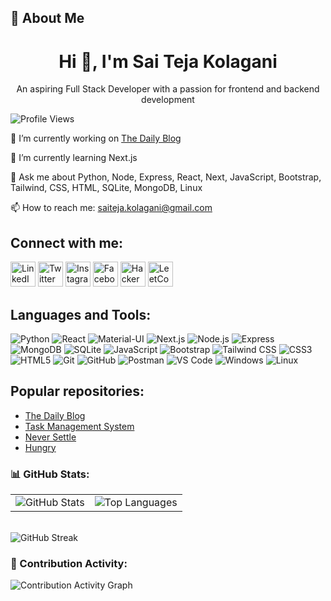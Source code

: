 ## 📝 About Me

<div align="center">

# Hi 👋, I'm Sai Teja Kolagani

An aspiring Full Stack Developer with a passion for frontend and backend development

</div>

![Profile Views](https://komarev.com/ghpvc/?username=saiteja-kolagani&color=blue)

🔭 I’m currently working on [The Daily Blog](https://github.com/saiteja-kolagani/The-Daily-Blog-Client.git)

🌱 I’m currently learning Next.js

💬 Ask me about Python, Node, Express, React, Next, JavaScript, Bootstrap, Tailwind, CSS, HTML, SQLite, MongoDB, Linux

📫 How to reach me: saiteja.kolagani@gmail.com

## Connect with me:

[<img src="https://img.icons8.com/color/48/000000/linkedin.png" alt="LinkedIn" width="40"/>](https://www.linkedin.com/in/sai-teja-kolagani/)
[<img src="https://img.icons8.com/color/48/000000/twitter.png" alt="Twitter" width="40"/>](https://twitter.com/SaitejaKolagani)
[<img src="https://img.icons8.com/color/48/000000/instagram-new.png" alt="Instagram" width="40"/>](https://www.instagram.com/in.sai.teja/)
[<img src="https://img.icons8.com/color/48/000000/facebook.png" alt="Facebook" width="40"/>](https://www.facebook.com/SaiTeja.Kolagani)
[<img src="https://img.icons8.com/external-tal-revivo-color-tal-revivo/48/000000/external-hackerrank-is-a-technology-company-that-focuses-on-competitive-programming-logo-color-tal-revivo.png" alt="HackerRank" width="40"/>](https://www.hackerrank.com/profile/saiteja_kolagani)
[<img src="https://img.icons8.com/external-tal-revivo-shadow-tal-revivo/48/000000/external-level-up-your-coding-skills-and-quickly-land-a-job-logo-shadow-tal-revivo.png" alt="LeetCode" width="40"/>](https://leetcode.com/u/saiteja_kolagani/)

## Languages and Tools:
![Python](https://img.shields.io/badge/Python-3776AB?style=for-the-badge&logo=python&logoColor=white)
![React](https://img.shields.io/badge/React-61DAFB?style=for-the-badge&logo=react&logoColor=black)
![Material-UI](https://img.shields.io/badge/Material--UI-0081CB?style=for-the-badge&logo=mui&logoColor=white)
![Next.js](https://img.shields.io/badge/Next.js-000000?style=for-the-badge&logo=nextdotjs&logoColor=white)
![Node.js](https://img.shields.io/badge/Node.js-339933?style=for-the-badge&logo=nodedotjs&logoColor=white)
![Express](https://img.shields.io/badge/Express-000000?style=for-the-badge&logo=express&logoColor=white)
![MongoDB](https://img.shields.io/badge/MongoDB-47A248?style=for-the-badge&logo=mongodb&logoColor=white)
![SQLite](https://img.shields.io/badge/SQLite-003B57?style=for-the-badge&logo=sqlite&logoColor=white)
![JavaScript](https://img.shields.io/badge/JavaScript-F7DF1E?style=for-the-badge&logo=javascript&logoColor=black)
![Bootstrap](https://img.shields.io/badge/Bootstrap-563D7C?style=for-the-badge&logo=bootstrap&logoColor=white)
![Tailwind CSS](https://img.shields.io/badge/Tailwind_CSS-38B2AC?style=for-the-badge&logo=tailwind-css&logoColor=white)
![CSS3](https://img.shields.io/badge/CSS3-1572B6?style=for-the-badge&logo=css3&logoColor=white)
![HTML5](https://img.shields.io/badge/HTML5-E34F26?style=for-the-badge&logo=html5&logoColor=white)
![Git](https://img.shields.io/badge/Git-F05032?style=for-the-badge&logo=git&logoColor=white)
![GitHub](https://img.shields.io/badge/GitHub-181717?style=for-the-badge&logo=github&logoColor=white)
![Postman](https://img.shields.io/badge/Postman-FF6C37?style=for-the-badge&logo=postman&logoColor=white)
![VS Code](https://img.shields.io/badge/VS%20Code-0078d7?style=for-the-badge&logo=visual-studio-code&logoColor=white)
![Windows](https://img.shields.io/badge/Windows-0078D6?style=for-the-badge&logo=windows&logoColor=white)
![Linux](https://img.shields.io/badge/Linux-FCC624?style=for-the-badge&logo=linux&logoColor=black)


## Popular repositories:
- [The Daily Blog](https://github.com/saiteja-kolagani/The-Daily-Blog-Client.git)
- [Task Management System](https://github.com/saiteja-kolagani/Task-Management-System.git)
- [Never Settle](https://github.com/saiteja-kolagani/Never-Settle-Upgrade-Yourself-.git)
- [Hungry](https://github.com/saiteja-kolagani/Backend_NodeJs_Hungry.git)

### 📊 GitHub Stats:
<table>
  <tr>
    <td>
      <img src="https://github-readme-stats.vercel.app/api?username=saiteja-kolagani&show_icons=true&theme=radical" alt="GitHub Stats" />
    </td>
    <td>
      <img src="https://github-readme-stats.vercel.app/api/top-langs/?username=saiteja-kolagani&layout=compact&theme=radical" alt="Top Languages" />
    </td>
  </tr>
</table>
<br>
<div>
  <img src="https://github-readme-streak-stats.herokuapp.com/?user=saiteja-kolagani&theme=radical" alt="GitHub Streak" />
</div>

### 🌟 Contribution Activity:
<div style="margin-bottom: 20px;">
  <img src="https://github-readme-activity-graph.vercel.app/graph?username=saiteja-kolagani&theme=react-dark" alt="Contribution Activity Graph" />
</div>

